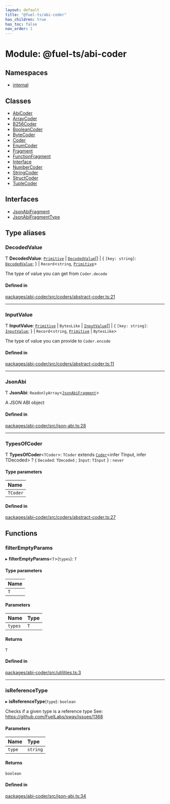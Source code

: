 ```yaml
---
layout: default
title: "@fuel-ts/abi-coder"
has_children: true
has_toc: false
nav_order: 1
---
```


# Module: @fuel-ts/abi-coder

## Namespaces

- [internal](namespaces/internal.md)

## Classes

- [AbiCoder](classes/AbiCoder.md)
- [ArrayCoder](classes/ArrayCoder.md)
- [B256Coder](classes/B256Coder.md)
- [BooleanCoder](classes/BooleanCoder.md)
- [ByteCoder](classes/ByteCoder.md)
- [Coder](classes/Coder.md)
- [EnumCoder](classes/EnumCoder.md)
- [Fragment](classes/Fragment.md)
- [FunctionFragment](classes/FunctionFragment.md)
- [Interface](classes/Interface.md)
- [NumberCoder](classes/NumberCoder.md)
- [StringCoder](classes/StringCoder.md)
- [StructCoder](classes/StructCoder.md)
- [TupleCoder](classes/TupleCoder.md)

## Interfaces

- [JsonAbiFragment](interfaces/JsonAbiFragment.md)
- [JsonAbiFragmentType](interfaces/JsonAbiFragmentType.md)

## Type aliases

### DecodedValue

Ƭ **DecodedValue**: [`Primitive`](namespaces/internal.md#primitive) \| [`DecodedValue`](index.md#decodedvalue)[] \| { `[key: string]`: [`DecodedValue`](index.md#decodedvalue);  } \| `Record`<`string`, [`Primitive`](namespaces/internal.md#primitive)\>

The type of value you can get from `Coder.decode`

#### Defined in

[packages/abi-coder/src/coders/abstract-coder.ts:21](https://github.com/FuelLabs/fuels-ts/blob/master/packages/abi-coder/src/coders/abstract-coder.ts#L21)

___

### InputValue

Ƭ **InputValue**: [`Primitive`](namespaces/internal.md#primitive) \| `BytesLike` \| [`InputValue`](index.md#inputvalue)[] \| { `[key: string]`: [`InputValue`](index.md#inputvalue);  } \| `Record`<`string`, [`Primitive`](namespaces/internal.md#primitive) \| `BytesLike`\>

The type of value you can provide to `Coder.encode`

#### Defined in

[packages/abi-coder/src/coders/abstract-coder.ts:11](https://github.com/FuelLabs/fuels-ts/blob/master/packages/abi-coder/src/coders/abstract-coder.ts#L11)

___

### JsonAbi

Ƭ **JsonAbi**: `ReadonlyArray`<[`JsonAbiFragment`](interfaces/JsonAbiFragment.md)\>

A JSON ABI object

#### Defined in

[packages/abi-coder/src/json-abi.ts:28](https://github.com/FuelLabs/fuels-ts/blob/master/packages/abi-coder/src/json-abi.ts#L28)

___

### TypesOfCoder

Ƭ **TypesOfCoder**<`TCoder`\>: `TCoder` extends [`Coder`](classes/Coder.md)<infer TInput, infer TDecoded\> ? { `Decoded`: `TDecoded` ; `Input`: `TInput`  } : `never`

#### Type parameters

| Name |
| :------ |
| `TCoder` |

#### Defined in

[packages/abi-coder/src/coders/abstract-coder.ts:27](https://github.com/FuelLabs/fuels-ts/blob/master/packages/abi-coder/src/coders/abstract-coder.ts#L27)

## Functions

### filterEmptyParams

▸ **filterEmptyParams**<`T`\>(`types`): `T`

#### Type parameters

| Name |
| :------ |
| `T` |

#### Parameters

| Name | Type |
| :------ | :------ |
| `types` | `T` |

#### Returns

`T`

#### Defined in

[packages/abi-coder/src/utilities.ts:3](https://github.com/FuelLabs/fuels-ts/blob/master/packages/abi-coder/src/utilities.ts#L3)

___

### isReferenceType

▸ **isReferenceType**(`type`): `boolean`

Checks if a given type is a reference type
See: https://github.com/FuelLabs/sway/issues/1368

#### Parameters

| Name | Type |
| :------ | :------ |
| `type` | `string` |

#### Returns

`boolean`

#### Defined in

[packages/abi-coder/src/json-abi.ts:34](https://github.com/FuelLabs/fuels-ts/blob/master/packages/abi-coder/src/json-abi.ts#L34)
